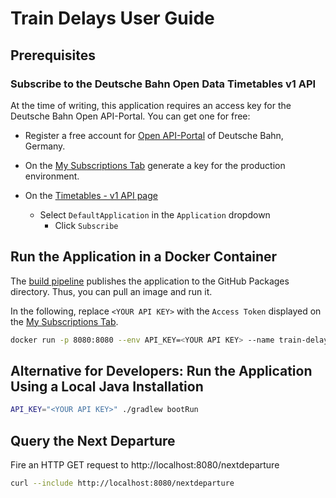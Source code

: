 # Train Delays User Guide

## Prerequisites

### Subscribe to the Deutsche Bahn Open Data Timetables v1 API

At the time of writing, this application requires an access key for the Deutsche Bahn Open API-Portal. You can get
one for free:

- Register a free account for [Open API-Portal](https://developer.deutschebahn.com/store/site/pages/home.jag)
  of Deutsche Bahn, Germany.

- On the [My Subscriptions Tab](https://developer.deutschebahn.com/store/site/pages/subscriptions.jag)
  generate a key for the production environment.

- On the
  [Timetables - v1 API page](https://developer.deutschebahn.com/store/apis/info?name=Timetables&version=v1&provider=DBOpenData)
    - Select `DefaultApplication` in the `Application` dropdown
        - Click `Subscribe`

## Run the Application in a Docker Container

The [build pipeline](../.github/workflows/gradle.yml) publishes the application to the GitHub Packages directory. Thus,
you can pull an image and run it.

In the following, replace `<YOUR API KEY>` with the `Access Token` displayed on the [My Subscriptions
Tab](https://developer.deutschebahn.com/store/site/pages/subscriptions.jag).

```sh
docker run -p 8080:8080 --env API_KEY=<YOUR API KEY> --name train-delays-app --rm boos/train-delays:feature-web-app
```

## Alternative for Developers: Run the Application Using a Local Java Installation

```sh
API_KEY="<YOUR API KEY>" ./gradlew bootRun
```

## Query the Next Departure

Fire an HTTP GET request to http://localhost:8080/nextdeparture

```sh
curl --include http://localhost:8080/nextdeparture
```
